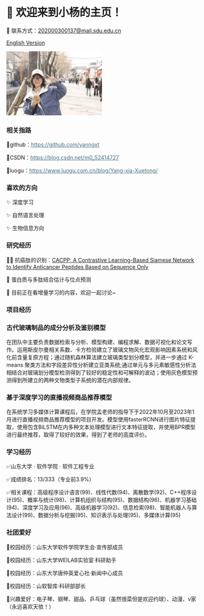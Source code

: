 # 👋 欢迎来到小杨的主页！
📧 联系方式：202000300137@mail.sdu.edu.cn

<a href="index-en.md">English Version</a>


<img src="主页个人图.26c89e25.jpg"  style="align:center; width:50%;" >

### 相关指路
<p>🌱github：<a style="color:#476f83" href="https://github.com/yanngxt">https://github.com/yanngxt</a></p>
<p>🌱CSDN：<a style="color:#476f83" href="https://blog.csdn.net/m0_52414727">https://blog.csdn.net/m0_52414727</a></p>
<p>🌱luogu：<a style="color:#476f83" href="https://www.luogu.com.cn/blog/Yang-xia-Xuetong/">https://www.luogu.com.cn/blog/Yang-xia-Xuetong/</a></p>

### 喜欢的方向
<p>✨ 深度学习</p> 
<p>✨ 自然语言处理</p>
<p>✨ 生物信息方向</p>

### 研究经历
<p>👩‍🔬 抗癌肽的识别：<a href='https://pubs.acs.org/doi/10.1021/acs.jcim.3c00297'>CACPP: A Contrastive Learning-Based Siamese Network to Identify Anticancer Peptides Based on Sequence Only</a></p>
<p>👩‍ 蛋白质与多肽结合估计与位点预测</p> 
<p>🧠 目前正在看增量学习的内容，欢迎一起讨论~</p>

### 项目经历
<h3>古代玻璃制品的成分分析及鉴别模型</h3>
<p>在团队中主要负责数据检索与分析、模型构建、编程求解、数据可视化和论文写作。运用斯皮尔曼相关系数、卡方检验建立了玻璃文物风化宏观影响因素系统和风化前含量复原方程；通过随机森林算法建立玻璃类型划分模型，并进一步通过 K-means 聚类方法和字段差异性分析建立亚类系统;通过单元与多元素敏感性分析法相结合对玻璃划分模型检测得到了较好的稳定性和可解释的波动；使用灰色模型预测得到所建立的两种文物类型子系统的潜在内部规律。</p>

<h3>基于深度学习的直播视频商品推荐模型</h3>
<p>在系统学习多媒体计算课程后，在学院孟老师的指导下于2022年10月至2023年1月进行直播视频商品推荐模型的项目开发。模型使用fasterRCNN进行图片特征提取，使用包含BiLSTM在内多种文本处理模型进行文本特征提取，并使用BPR模型进行最终推荐，取得了较好的效果，得到了老师的高度评价。</p>


### 学习经历
✅山东大学 · 软件学院 · 软件工程专业

✅成绩排名：13/333（专业前3.9%）

✅相关课程：高级程序设计语言(99)、线性代数(94)、离散数学(92)、C++程序设计(95)、概率与统计(98)、计算机组织与结构(95)、数据结构(96)、机器学习基础(94)、深度学习及应用(96)、高级机器学习(92)、信息检索(98)、智能机器人与算法设计(99)、数据分析与挖掘(95)、知识表示与处理(95)、多媒体计算(95)

### 社团爱好
<p>🧀校园经历：山东大学软件学院学生会·宣传部成员</p>
<p>🧁校园经历：山东大学WEILAB实验室·科研助手</p>
<p>🥐校园经历：山东大学唐仲英爱心社·新闻中心成员</p>
<p>🍰校园经历：山软智库·科研部部长</p>
<p>🍩兴趣爱好：电子琴、钢琴、甜品、乒乓球（虽然很菜但是欢迎约球）、动漫、v家（永远喜欢天依！）</p>

<!--
**YanngXT/YanngXT** is a ✨ _special_ ✨ repository because its `README.md` (this file) appears on your GitHub profile.

Here are some ideas to get you started:

- 🔭 I’m currently working on ...
- 🌱 I’m currently learning ...
- 👯 I’m looking to collaborate on ...
- 🤔 I’m looking for help with ...
- 💬 Ask me about ...
- 📫 How to reach me: ...
- 😄 Pronouns: ...
- ⚡ Fun fact: ...
-->
